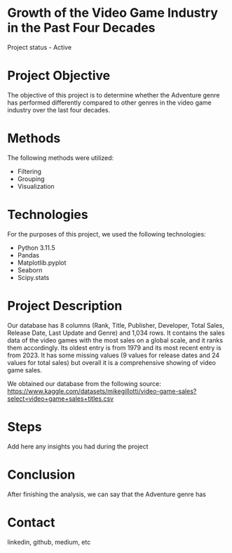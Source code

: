 # Growth of the Video Game Industry in the Past Four Decades
Project status - Active 

# Project Objective
The objective of this project is to determine whether the Adventure genre has performed differently compared to other genres in the video game industry over the last four decades.

# Methods
The following methods were utilized:
* Filtering
* Grouping
* Visualization

# Technologies
For the purposes of this project, we used the following technologies:
* Python 3.11.5
* Pandas
* Matplotlib.pyplot 
* Seaborn
* Scipy.stats 

# Project Description
Our database has 8 columns (Rank, Title, Publisher, Developer, Total Sales, Release Date, Last Update and Genre) and 1,034 rows. It contains the sales data of the video games with the most sales on a global scale, and it ranks them accordingly. Its oldest entry is from 1979 and its most recent entry is from 2023. It has some missing values (9 values for release dates and 24 values for total sales) but overall it is a comprehensive showing of video game sales. 

We obtained our database from the following source: https://www.kaggle.com/datasets/mikegillotti/video-game-sales?select=video+game+sales+titles.csv

# Steps
Add here any insights you had during the project

# Conclusion
After finishing the analysis, we can say that the Adventure genre has 
# Contact
linkedin, github, medium, etc
